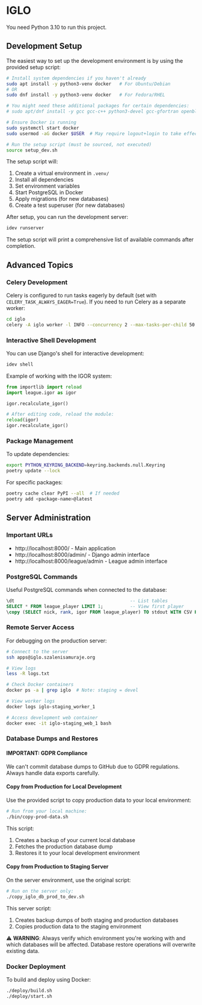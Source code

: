# IGLO

You need Python 3.10 to run this project.

## Development Setup

The easiest way to set up the development environment is by using the provided setup script:

```bash
# Install system dependencies if you haven't already
sudo apt install -y python3-venv docker   # For Ubuntu/Debian
# OR
sudo dnf install -y python3-venv docker   # For Fedora/RHEL

# You might need these additional packages for certain dependencies:
# sudo apt/dnf install -y gcc gcc-c++ python3-devel gcc-gfortran openblas-devel lapack-devel cmake pkg-config libopenblas-dev

# Ensure Docker is running
sudo systemctl start docker
sudo usermod -aG docker $USER  # May require logout+login to take effect

# Run the setup script (must be sourced, not executed)
source setup_dev.sh
```

The setup script will:
1. Create a virtual environment in `.venv/`
2. Install all dependencies
3. Set environment variables
4. Start PostgreSQL in Docker
5. Apply migrations (for new databases)
6. Create a test superuser (for new databases)

After setup, you can run the development server:
```bash
idev runserver
```

The setup script will print a comprehensive list of available commands after completion.

## Advanced Topics

### Celery Development
Celery is configured to run tasks eagerly by default (set with `CELERY_TASK_ALWAYS_EAGER=True`). If you need to run Celery as a separate worker:

```bash
cd iglo
celery -A iglo worker -l INFO --concurrency 2 --max-tasks-per-child 50 --max-memory-per-child 200000
```

### Interactive Shell Development
You can use Django's shell for interactive development:

```bash
idev shell
```

Example of working with the IGOR system:
```python
from importlib import reload
import league.igor as igor

igor.recalculate_igor()

# After editing code, reload the module:
reload(igor)
igor.recalculate_igor()
```

### Package Management
To update dependencies:
```bash
export PYTHON_KEYRING_BACKEND=keyring.backends.null.Keyring
poetry update --lock
```

For specific packages:
```bash
poetry cache clear PyPI --all  # If needed
poetry add <package-name>@latest
```


## Server Administration

### Important URLs
- http://localhost:8000/ - Main application
- http://localhost:8000/admin/ - Django admin interface
- http://localhost:8000/league/admin - League admin interface

### PostgreSQL Commands
Useful PostgreSQL commands when connected to the database:
```sql
\dt                                           -- List tables
SELECT * FROM league_player LIMIT 1;          -- View first player
\copy (SELECT nick, rank, igor FROM league_player) TO stdout WITH CSV HEADER;  -- Export data
```

### Remote Server Access
For debugging on the production server:

```bash
# Connect to the server
ssh apps@iglo.szalenisamuraje.org

# View logs
less -R logs.txt

# Check Docker containers
docker ps -a | grep iglo  # Note: staging = devel

# View worker logs
docker logs iglo-staging_worker_1

# Access development web container
docker exec -it iglo-staging_web_1 bash
```

### Database Dumps and Restores

#### IMPORTANT: GDPR Compliance
We can't commit database dumps to GitHub due to GDPR regulations. Always handle data exports carefully.

#### Copy from Production for Local Development
Use the provided script to copy production data to your local environment:

```bash
# Run from your local machine:
./bin/copy-prod-data.sh
```

This script:
1. Creates a backup of your current local database
2. Fetches the production database dump
3. Restores it to your local development environment

#### Copy from Production to Staging Server
On the server environment, use the original script:

```bash
# Run on the server only:
./copy_iglo_db_prod_to_dev.sh
```

This server script:
1. Creates backup dumps of both staging and production databases 
2. Copies production data to the staging environment

⚠️ **WARNING**: Always verify which environment you're working with and which databases will be affected. Database restore operations will overwrite existing data.

### Docker Deployment
To build and deploy using Docker:

```bash
./deploy/build.sh
./deploy/start.sh
```
